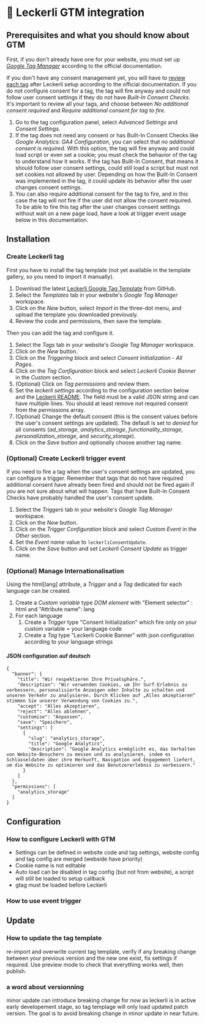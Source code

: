 # 🍪 Leckerli GTM integration

## Prerequisites and what you should know about GTM

First, if you don't already have one for your website, you must set up _[Google Tag Manager](https://support.google.com/tagmanager/answer/6103696)_ according to the official documentation.

If you don't have any consent management yet, you will have to [review each tag](https://support.google.com/tagmanager/answer/10718549) after Leckerli setup according to the official documentation. If you do not configure consent for a tag, the tag will fire anyway and could not follow user consent settings if they do not have _Built-In Consent Checks_. It's important to review all your tags, and choose between _No additional consent required_ and _Require additional consent for tag to fire_.

1. Go to the tag configuration panel, select _Advanced Settings_ and _Consent Settings_.
2. If the tag does not need any consent or has Built-In Consent Checks like _Google Analytics: GA4 Configuration_, you can select that _no additional consent is required_. With this option, the tag will fire anyway and could load script or even set a cookie; you must check the behavior of the tag to understand how it works. If the tag has Built-In Consent, that means it should follow user consent settings, could still load a script but must not set cookies not allowed by user. Depending on how the Built-In Consent was implemented in the tag, it could update its behavior after the user changes consent settings.
3. You can also require additional consent for the tag to fire, and in this case the tag will _not_ fire if the user did not allow the consent required. To be able to fire this tag after the user changes consent settings without wait on a new page load, have a look at trigger event usage below in this documentation.

## Installation

### Create Leckerli tag

First you have to install the tag template (not yet available in the template gallery, so you need to import it manually).

1. Download the latest [Leckerli Google Tag Template](https://raw.githubusercontent.com/antistatique/leckerli/main/doc/gtm-tag-template.tpl) from GitHub.
2. Select the _Templates_ tab in your website's _Google Tag Manager_ workspace.
3. Click on the _New_ button, select _Import_ in the three-dot menu, and upload the template you downloaded previously.
4. Review the code and permissions, then save the template.

Then you can add the tag and configure it.

1. Select the _Tags_ tab in your website's _Google Tag Manager_ workspace.
2. Click on the _New_ button.
3. Click on the _Triggering_ block and select _Consent Initialization - All Pages_.
4. Click on the _Tag Configuration_ block and select _Leckerli Cookie Banner_ in the _Custom_ section.
5. (Optional) Click on _Tag permissions_ and review them.
6. Set the _leckerli settings_ according to the configuration section below and the [Leckerli README](../README.md). The field must be a valid JSON string and can have multiple lines. You should at least remove not required consent from the permissions array.
7. (Optional) Change the default consent (this is the consent values before the user's consent settings are updated). The default is set to _denied_ for all consents (_ad_storage_, _analytics_storage_, _functionality_storage_, _personalization_storage_, and _security_storage_).
8. Click on the _Save_ button and optionally choose another tag name.

### (Optional) Create Leckerli trigger event

If you need to fire a tag when the user's consent settings are updated, you can configure a trigger. Remember that tags that do not have required additional consent have already been fired and should not be fired again if you are not sure about what will happen. Tags that have Built-In Consent Checks have probably handled the user's consent update.

1. Select the _Triggers_ tab in your website's _Google Tag Manager_ workspace.
2. Click on the _New_ button.
3. Click on the _Trigger Configuration_ block and select _Custom Event_ in the _Other_ section.
4. Set the _Event name_ value to `leckerliConsentUpdate`.
5. Click on the _Save_ button and set _Leckerli Consent Update_ as trigger name.

### (Optional) Manage Internationalisation

Using the html[lang] attribute, a _Trigger_ and a _Tag_ dedicated for each language can be created. 

1. Create a _Custom variable_ type _DOM element_ with "Element selector" : html and "Attribute name": lang
2. For each language
	1. Create a _Trigger_ type "Consent Initialization" which fire only on your custom variable = your language code 
	2. Create a _Tag_ type "Leckerli Cookie Banner" with json configuration according to your language strings
	
#### JSON configuration auf deutsch

```
{
  "banner": {
	"title": "Wir respektieren Ihre Privatsphäre.",
	"description": "Wir verwenden Cookies, um Ihr Surf-Erlebnis zu verbessern, personalisierte Anzeigen oder Inhalte zu schalten und unseren Verkehr zu analysieren. Durch Klicken auf „Alles akzeptieren“ stimmen Sie unserer Verwendung von Cookies zu.",
	"accept": "Alles akzeptieren",
	"reject": "Alles ablehnen",
	"customise": "Anpassen",
	"save": "Speichern",
	"settings": [
	  {
		"slug": "analytics_storage",
		"title": "Google Analytics",
		"description": "Google Analytics ermöglicht es, das Verhalten von Website-Besuchern zu messen und zu analysieren, indem es Schlüsseldaten über ihre Herkunft, Navigation und Engagement liefert, um die Website zu optimieren und das Benutzererlebnis zu verbessern."
	  }
	]
  },
  "permissions": [
	"analytics_storage"
  ]
}

```


## Configuration

### How to configure Leckerli with GTM

* Settings can be defined in website code and tag settings, website config and tag config are merged (webside have priority)
* Cookie name is not editable
* Auto load can be disabled in tag config (but not from website), a script will still be loaded to setup callback
* gtag must be loaded before Leckerli

### How to use event trigger

## Update

### How to update the tag template
re-import and overwrite current tag template, verify if any breaking change between your previous version and the new one exist, fix settings if required. Use preview mode to check that everything works well, then publish.

### a word about versionning
minor update can introduce breaking change for now as leckerli is in active early developement stage, so tag templage will only load updated patch version. The goal is to avoid breaking change in minor update in near future.